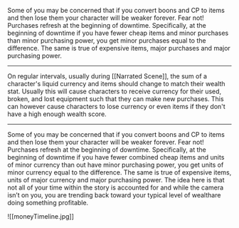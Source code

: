 Some of you may be concerned that if you convert boons and CP to items and then  lose them your character will be weaker forever. Fear not! Purchases refresh at the beginning of downtime. Specifically, at the beginning of downtime if you have fewer cheap items and minor purchases than minor purchasing power, you get minor purchases equal to the difference. The same is true of expensive items, major purchases and major purchasing power.

---

On regular intervals, usually during [[Narrated Scene]], the sum of a character's liquid currency and items should change to match their wealth stat. Usually this will cause characters to receive currency for their used, broken, and lost equipment such that they can make new purchases. This can however cause characters to lose currency or even items if they don't have a high enough wealth score.

---

Some of you may be concerned that if you convert boons and CP to items and then lose them your character will be weaker forever. Fear not! Purchases refresh at the beginning of downtime. Specifically, at the beginning of downtime if you have fewer combined cheap items and units of minor currency than out have minor purchasing power, you get units of minor currency equal to the difference. The same is true of expensive items, units of major currency and major purchasing power. The idea here is that not all of your time within the story is accounted for and while the camera isn’t on you, you are trending back toward your typical level of wealthare doing something profitable.

![[moneyTimeline.jpg]]
